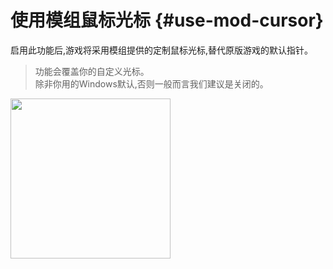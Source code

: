 # 使用模组鼠标光标 {#use-mod-cursor}

启用此功能后,游戏将采用模组提供的定制鼠标光标,替代原版游戏的默认指针。

> 功能会覆盖你的自定义光标。\
> 除非你用的Windows默认,否则一般而言我们建议是关闭的。

<img src="https://api.xtreme.net.cn/Docs/FinalSuspect/Options/ModCursor.png" wdith="256px" height="256px"/>